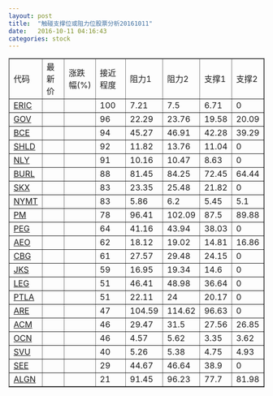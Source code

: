 ```yaml
---
layout: post
title:  "触碰支撑位或阻力位股票分析20161011"
date:   2016-10-11 04:16:43
categories: stock
---
```

<script type="text/javascript">
var stockList = []
stockList.push('gb_eric');
stockList.push('gb_gov');
stockList.push('gb_bce');
stockList.push('gb_shld');
stockList.push('gb_nly');
stockList.push('gb_burl');
stockList.push('gb_skx');
stockList.push('gb_nymt');
stockList.push('gb_pm');
stockList.push('gb_peg');
stockList.push('gb_aeo');
stockList.push('gb_cbg');
stockList.push('gb_jks');
stockList.push('gb_leg');
stockList.push('gb_ptla');
stockList.push('gb_are');
stockList.push('gb_acm');
stockList.push('gb_ocn');
stockList.push('gb_svu');
stockList.push('gb_see');
stockList.push('gb_algn');
</script>
<table border="1">
 <tr>
 <td>代码</td>
 <td>最新价</td>
 <td>涨跌幅(%)</td>
 <td>接近程度</td>
 <td>阻力1</td>
 <td>阻力2</td>
 <td>支撑1</td>
 <td>支撑2</td>
</tr>
  <tr id="eric" class="red">
  <td><a href="http://stock.finance.sina.com.cn/usstock/quotes/ERIC.html" target="_blank">ERIC</a></td><td></td><td></td><td>100</td><td>7.21</td><td>7.5</td><td>6.71</td><td>0</td></tr>
  <tr id="gov" class="green">
  <td><a href="http://stock.finance.sina.com.cn/usstock/quotes/GOV.html" target="_blank">GOV</a></td><td></td><td></td><td>96</td><td>22.29</td><td>23.76</td><td>19.58</td><td>20.09</td></tr>
  <tr id="bce" class="red">
  <td><a href="http://stock.finance.sina.com.cn/usstock/quotes/BCE.html" target="_blank">BCE</a></td><td></td><td></td><td>94</td><td>45.27</td><td>46.91</td><td>42.28</td><td>39.29</td></tr>
  <tr id="shld" class="red">
  <td><a href="http://stock.finance.sina.com.cn/usstock/quotes/SHLD.html" target="_blank">SHLD</a></td><td></td><td></td><td>92</td><td>11.82</td><td>13.76</td><td>11.04</td><td>0</td></tr>
  <tr id="nly" class="red">
  <td><a href="http://stock.finance.sina.com.cn/usstock/quotes/NLY.html" target="_blank">NLY</a></td><td></td><td></td><td>91</td><td>10.16</td><td>10.47</td><td>8.63</td><td>0</td></tr>
  <tr id="burl" class="red">
  <td><a href="http://stock.finance.sina.com.cn/usstock/quotes/BURL.html" target="_blank">BURL</a></td><td></td><td></td><td>88</td><td>81.45</td><td>84.25</td><td>72.45</td><td>64.44</td></tr>
  <tr id="skx" class="red">
  <td><a href="http://stock.finance.sina.com.cn/usstock/quotes/SKX.html" target="_blank">SKX</a></td><td></td><td></td><td>83</td><td>23.35</td><td>25.48</td><td>21.82</td><td>0</td></tr>
  <tr id="nymt" class="red">
  <td><a href="http://stock.finance.sina.com.cn/usstock/quotes/NYMT.html" target="_blank">NYMT</a></td><td></td><td></td><td>83</td><td>5.86</td><td>6.2</td><td>5.45</td><td>5.1</td></tr>
  <tr id="pm" class="red">
  <td><a href="http://stock.finance.sina.com.cn/usstock/quotes/PM.html" target="_blank">PM</a></td><td></td><td></td><td>78</td><td>96.41</td><td>102.09</td><td>87.5</td><td>89.88</td></tr>
  <tr id="peg" class="red">
  <td><a href="http://stock.finance.sina.com.cn/usstock/quotes/PEG.html" target="_blank">PEG</a></td><td></td><td></td><td>64</td><td>41.16</td><td>43.94</td><td>38.03</td><td>0</td></tr>
  <tr id="aeo" class="red">
  <td><a href="http://stock.finance.sina.com.cn/usstock/quotes/AEO.html" target="_blank">AEO</a></td><td></td><td></td><td>62</td><td>18.12</td><td>19.02</td><td>14.81</td><td>16.86</td></tr>
  <tr id="cbg" class="red">
  <td><a href="http://stock.finance.sina.com.cn/usstock/quotes/CBG.html" target="_blank">CBG</a></td><td></td><td></td><td>61</td><td>27.57</td><td>29.48</td><td>24.15</td><td>0</td></tr>
  <tr id="jks" class="red">
  <td><a href="http://stock.finance.sina.com.cn/usstock/quotes/JKS.html" target="_blank">JKS</a></td><td></td><td></td><td>59</td><td>16.95</td><td>19.34</td><td>14.6</td><td>0</td></tr>
  <tr id="leg" class="red">
  <td><a href="http://stock.finance.sina.com.cn/usstock/quotes/LEG.html" target="_blank">LEG</a></td><td></td><td></td><td>51</td><td>46.41</td><td>48.98</td><td>36.64</td><td>0</td></tr>
  <tr id="ptla" class="red">
  <td><a href="http://stock.finance.sina.com.cn/usstock/quotes/PTLA.html" target="_blank">PTLA</a></td><td></td><td></td><td>51</td><td>22.11</td><td>24</td><td>20.17</td><td>0</td></tr>
  <tr id="are" class="red">
  <td><a href="http://stock.finance.sina.com.cn/usstock/quotes/ARE.html" target="_blank">ARE</a></td><td></td><td></td><td>47</td><td>104.59</td><td>114.62</td><td>96.63</td><td>0</td></tr>
  <tr id="acm" class="red">
  <td><a href="http://stock.finance.sina.com.cn/usstock/quotes/ACM.html" target="_blank">ACM</a></td><td></td><td></td><td>46</td><td>29.47</td><td>31.5</td><td>27.56</td><td>26.85</td></tr>
  <tr id="ocn" class="green">
  <td><a href="http://stock.finance.sina.com.cn/usstock/quotes/OCN.html" target="_blank">OCN</a></td><td></td><td></td><td>46</td><td>4.57</td><td>5.62</td><td>3.35</td><td>3.62</td></tr>
  <tr id="svu" class="green">
  <td><a href="http://stock.finance.sina.com.cn/usstock/quotes/SVU.html" target="_blank">SVU</a></td><td></td><td></td><td>40</td><td>5.26</td><td>5.38</td><td>4.75</td><td>4.93</td></tr>
  <tr id="see" class="green">
  <td><a href="http://stock.finance.sina.com.cn/usstock/quotes/SEE.html" target="_blank">SEE</a></td><td></td><td></td><td>29</td><td>44.67</td><td>46.64</td><td>38.9</td><td>0</td></tr>
  <tr id="algn" class="red">
  <td><a href="http://stock.finance.sina.com.cn/usstock/quotes/ALGN.html" target="_blank">ALGN</a></td><td></td><td></td><td>21</td><td>91.45</td><td>96.23</td><td>77.7</td><td>81.98</td></tr>
</table>

